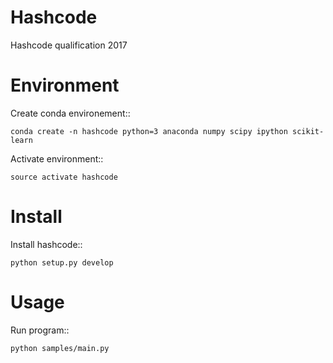 # Hashcode
Hashcode qualification 2017

# Environment
Create conda environement::

    conda create -n hashcode python=3 anaconda numpy scipy ipython scikit-learn

Activate environment::

    source activate hashcode

# Install
Install hashcode::

    python setup.py develop

# Usage
Run program::

    python samples/main.py
